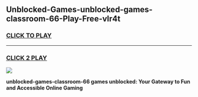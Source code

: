 
## Unblocked-Games-unblocked-games-classroom-66-Play-Free-vlr4t
<h3>
<a href="https://premium76.site?title=unblocked-games-classroom-66&ref=18A1">CLICK TO PLAY</a></h3>
<hr>

<h3>
<a href="https://premium76.site?title=unblocked-games-classroom-66&ref=18A1">CLICK 2 PLAY</a>
  
</h3>

<a href="https://premium76.site?title=unblocked-games-classroom-66&ref=18A1"><img src="https://clearcache.store/games.png"></a>


**unblocked-games-classroom-66 games unblocked: Your Gateway to Fun and Accessible Online Gaming**
